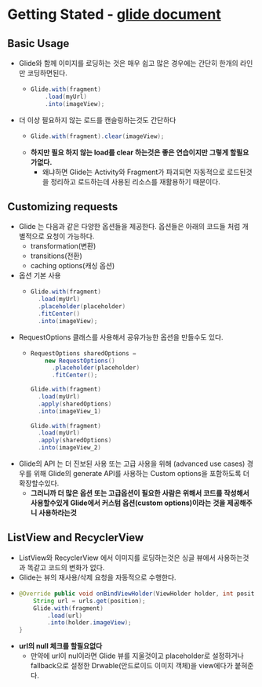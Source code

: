 Getting Stated - [glide document](https://bumptech.github.io/glide/doc/getting-started.html)
===
Basic Usage
---
* Glide와 함께 이미지를 로딩하는 것은 매우 쉽고 많은 경우에는 간단히 한개의 라인만 코딩하면된다.
  * ```java
    Glide.with(fragment)
        .load(myUrl)
        .into(imageView);
* 더 이상 필요하지 않는 로드를 캔슬링하는것도 간단하다
  * ```java
    Glide.with(fragment).clear(imageView);
  * **하지만 필요 하지 않는 load를 clear 하는것은 좋은 연습이지만 그렇게 할필요가없다.**
    * 왜냐하면 Glide는 Activity와 Fragment가 파괴되면 자동적으로 로드된것을 정리하고 로드하는데 사용된 리소스를 재활용하기 때문이다.
    
Customizing requests
---
* Glide 는 다음과 같은 다양한 옵션들을 제공한다. 옵션들은 아래의 코드들 처럼 개별적으로 요청이 가능하다.
  * transformation(변환)
  * transitions(전환)
  * caching options(캐싱 옵션)
* 옵션 기본 사용
  * ```java
    Glide.with(fragment)
      .load(myUrl)
      .placeholder(placeholder)
      .fitCenter()
      .into(imageView);
* RequestOptions 클래스를 사용해서 공유가능한 옵션을 만들수도 있다.
  * ```java
    RequestOptions sharedOptions =
        new RequestOptions()
          .placeholder(placeholder)
          .fitCenter();
    
    Glide.with(fragment)
      .load(myUrl)
      .apply(sharedOptions)
      .into(imageView_1)
      
    Glide.with(fragment)
      .load(myUrl)
      .apply(sharedOptions)
      .into(imageView_2) 
* Glide의 API 는 더 진보된 사용 또는 고급 사용을 위해 (advanced use cases) 경우를 위해 Glide의 generate API를 사용하는 Custom options을 포함하도록 더 확장할수있다.
  * **그러니까 더 많은 옵션 또는 고급옵션이 필요한 사람은 위해서 코드를 작성해서 사용할수있게 Glide에서 커스텀 옵션(custom options)이라는 것을 제공해주니 사용하라는것**

ListView and RecyclerView
---
* ListView와 RecyclerView 에서 이미지를 로딩하는것은 싱글 뷰에서 사용하는것과 똑같고 코드의 변화가 없다.
* Glide는 뷰의 재사용/삭제 요청을 자동적으로 수행한다.
* ```java
  @Override public void onBindViewHolder(ViewHolder holder, int position) {
      String url = urls.get(position);
      Glide.with(fragment)
          .load(url)
          .into(holder.imageView);
  }
* **url의 null 체크를 할필요없다**
  * 만약에 url이 nul이라면 Glide 뷰를 지울것이고 placeholder로 설정하거나 fallback으로 설정한 Drwable(안드로이드 이미지 객체)을 view에다가 붙혀준다.
  
  
 


